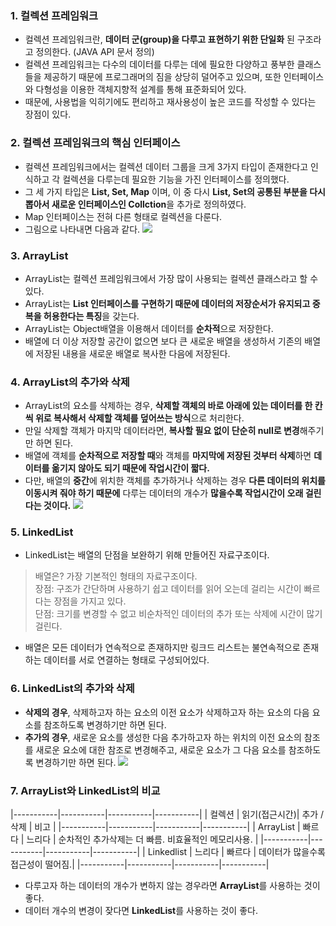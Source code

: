 ### 1. 컬렉션 프레임워크
- 컬렉션 프레임워크란, **데이터 군(group)을 다루고 표현하기 위한 단일화** 된 구조라고 정의한다. (JAVA API 문서 정의)
- 컬렉션 프레임워크는 다수의 데이터를 다루는 데에 필요한 다양하고 풍부한 클래스들을 제공하기 때문에 프로그래머의 짐을 상당히 덜어주고 있으며, 또한 인터페이스와 다형성을 이용한 객체지향적 설계를 통해 표준화되어 있다.
- 때문에, 사용법을 익히기에도 편리하고 재사용성이 높은 코드를 작성할 수 있다는 장점이 있다.


### 2. 컬렉션 프레임워크의 핵심 인터페이스
- 컬렉션 프레임워크에서는 컬렉션 데이터 그룹을 크게 3가지 타입이 존재한다고 인식하고 각 컬렉션을 다루는데 필요한 기능을 가진 인터페이스를 정의했다.
- 그 세 가지 타입은 **List, Set, Map** 이며, 이 중 다시 **List, Set의 공통된 부분을 다시 뽑아서 새로운 인터페이스인 Collction**을 추가로 정의하였다.
- Map 인터페이스는 전혀 다른 형태로 컬렉션을 다룬다.
- 그림으로 나타내면 다음과 같다.
![](https://images.velog.io/images/cil05265/post/99a3e6a1-5a6b-4a0a-9447-b7fdb0bff3db/KakaoTalk_Photo_2021-11-21-02-10-18.jpeg)

### 3. ArrayList
- ArrayList는 컬렉션 프레임워크에서 가장 많이 사용되는 컬렉션 클래스라고 할 수 있다.
- ArrayList는 **List 인터페이스를 구현하기 때문에 데이터의 저장순서가 유지되고 중복을 허용한다는 특징**을 갖는다.
- ArrayList는 Object배열을 이용해서 데이터를 **순차적**으로 저장한다.
- 배열에 더 이상 저장할 공간이 없으면 보다 큰 새로운 배열을 생성하서 기존의 배열에 저장된 내용을 새로운 배열로 복사한 다음에 저장된다.

### 4. ArrayList의 추가와 삭제
- ArrayList의 요소를 삭제하는 경우, **삭제할 객체의 바로 아래에 있는 데이터를 한 칸 씩 위로 복사해서 삭제할 객체를 덮어쓰는 방식**으로 처리한다.
- 만일 삭제할 객체가 마지막 데이터라면, **복사할 필요 없이 단순히 null로 변경**해주기만 하면 된다.
- 배열에 객체를 **순차적으로 저장할 때**와 객체를 **마지막에 저장된 것부터 삭제**하면 **데이터를 옮기지 않아도 되기 때문에 작업시간이 짧다.**
- 다만, 배열의 **중간**에 위치한 객체를 추가하거나 삭제하는 경우 **다른 데이터의 위치를 이동시켜 줘야 하기 때문에** 다루는 데이터의 개수가 **많을수록 작업시간이 오래 걸린다는 것이다.**
![](https://images.velog.io/images/cil05265/post/3c20a040-2d07-4df7-8d22-67b504fcbdbf/KakaoTalk_Photo_2021-11-21-02-53-45.jpeg)

### 5. LinkedList
- LinkedList는 배열의 단점을 보완하기 위해 만들어진 자료구조이다.

> 배열은? 가장 기본적인 형태의 자료구조이다. <br>
  장점: 구조가 간단하며 사용하기 쉽고 데이터를 읽어 오는데 걸리는 시간이 빠르다는 장점을 가지고 있다. <Br>
  단점: 크기를 변경할 수 없고 비순차적인 데이터의 추가 또는 삭제에 시간이 많기 걸린다.

- 배열은 모든 데이터가 연속적으로 존재하지만 링크드 리스트는 불연속적으로 존재하는 데이터를 서로 연결하는 형태로 구성되어있다.

### 6. LinkedList의 추가와 삭제
- **삭제의 경우**, 삭제하고자 하는 요소의 이전 요소가 삭제하고자 하는 요소의 다음 요소를 참조하도록 변경하기만 하면 된다.
- **추가의 경우**, 새로운 요소를 생성한 다음 추가하고자 하는 위치의 이전 요소의 참조를 새로운 요소에 대한 참조로 변경해주고, 새로운 요소가 그 다음 요소를 참조하도록 변경하기만 하면 된다.
![](https://images.velog.io/images/cil05265/post/1e53f81e-96fd-4ea7-9452-f2c5d2473814/KakaoTalk_Photo_2021-11-21-03-21-23.jpeg)

### 7. ArrayList와 LinkedList의 비교
|-----------|-----------|-----------|-----------|
| 컬렉션     | 읽기(접근시간)| 추가 / 삭제 | 비고 |
|-----------|-----------|-----------|-----------|
| ArrayList | 빠르다 | 느리다 | 순차적인 추가삭제는 더 빠름. 비효율적인 메모리사용. |
|-----------|-----------|-----------|-----------|
| Linkedlist  | 느리다 | 빠르다 | 데이터가 많을수록 접근성이 떨어짐.|
|-----------|-----------|-----------|-----------|

- 다루고자 하는 데이터의 개수가 변하지 않는 경우라면 **ArrayList**를 사용하는 것이 좋다.
- 데이터 개수의 변경이 잦다면 **LinkedList**를 사용하는 것이 좋다.